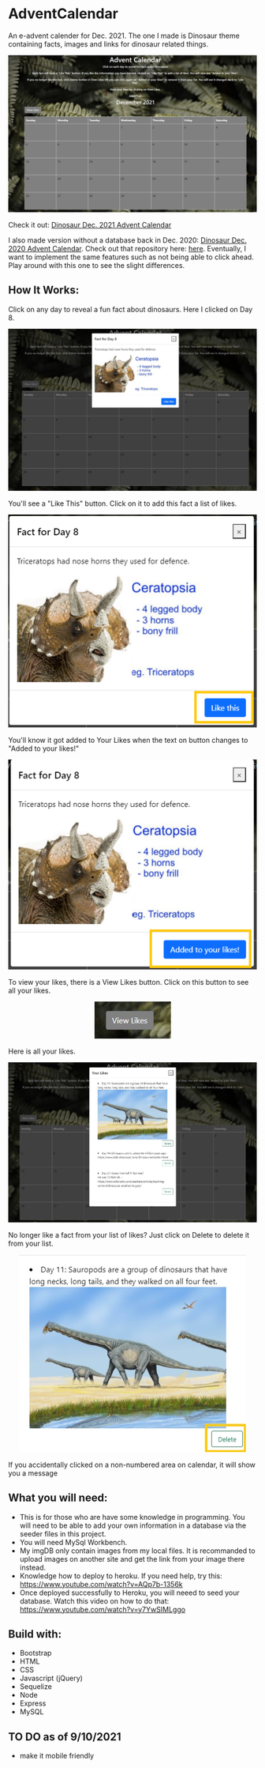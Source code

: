 # AdventCalendar 

An e-advent calender for Dec. 2021. The one I made is Dinosaur theme containing facts, images and links for dinosaur related things.  

<img src="public/images/2021DecCalendar.jpg"><a href="https://dry-lake-20084.herokuapp.com" target="_blank"></a>

Check it out: <a href="https://dry-lake-20084.herokuapp.com" target="_blank">Dinosaur Dec. 2021 Advent Calendar</a>

I also made version without a database back in Dec. 2020:  <a href="https://mhvue.github.io/dinosaurAdventCalendar" target="_blank">Dinosaur Dec. 2020 Advent Calendar</a>.  Check out that repository here: <a href="https://github.com/mhvue/dinosaurAdventCalendar" target="_blank">here</a>. 
Eventually, I want to implement the same features such as not being able to click ahead. Play around with this one to see the slight differences. 

## How It Works: 
Click on any day to reveal a fun fact about dinosaurs. Here I clicked on Day 8. 
<p align="center"><img src="public/images/popUpDinoInfo.jpg"></p>

You'll see a "Like This" button. Click on it to add this fact a list of likes.  
<p align="center"><img src="public/images/likeBtn.png"></p>

You'll know it got added to Your Likes when the text on button changes to "Added to your likes!"
<p align="center"><img src="public/images/savedToLikes.png"></p>

To view your likes, there is a View Likes button. Click on this button to see all your likes.
<p align="center"><img src="public/images/viewLikeBtn.jpg"></p>

Here is all your likes.
<p align="center"><img src="public/images/viewLikesScreenshot.jpg"></p>

No longer like a fact from your list of likes? Just click on Delete to delete it from your list. 
<p align="center"><img src="public/images/DeleteLike.jpg"></p>

If you accidentally clicked on a non-numbered area on calendar, it will show you a message 


## What you will need: 
* This is for those who are have some knowledge in programming. You will need to be able to add your own information in a database via the seeder files in this project. 
* You will need MySql Workbench.
* My imgDB only contain images from my local files. It is recommanded to upload images on another site and get the link from your image there instead.
* Knowledge how to deploy to heroku. If you need help, try this: https://www.youtube.com/watch?v=AQp7b-1356k 
* Once deployed successfully to Heroku, you will neeed to seed your database. Watch this video on how to do that: https://www.youtube.com/watch?v=y7YwSIMLggo 

## Build with: 
* Bootstrap
* HTML
* CSS 
* Javascript (jQuery)
* Sequelize 
* Node
* Express 
* MySQL

## TO DO as of 9/10/2021
* make it mobile friendly 

